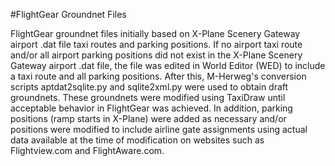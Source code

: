#FlightGear Groundnet Files

FlightGear groundnet files initially based on X-Plane Scenery Gateway airport .dat file taxi routes and parking positions. If no airport taxi route and/or all airport parking positions did not exist in the X-Plane Scenery Gateway airport .dat file, the file was edited in World Editor (WED) to include a taxi route and all parking positions. After this, M-Herweg's conversion scripts aptdat2sqlite.py and sqlite2xml.py were used to obtain draft groundnets. These groundnets were modified using TaxiDraw until acceptable behavior in FlightGear was achieved. In addition, parking positions (ramp starts in X-Plane) were added as necessary and/or positions were modified to include airline gate assignments using actual data available at the time of modification on websites such as Flightview.com and FlightAware.com. 
